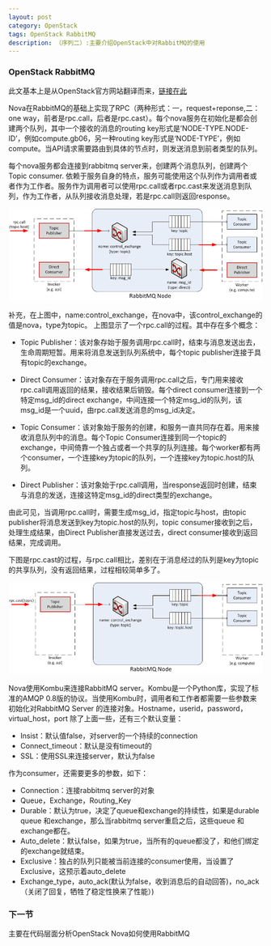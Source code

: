 ```yaml
---
layout: post
category: OpenStack
tags: OpenStack RabbitMQ
description: （序列二）:主要介绍OpenStack中对RabbitMQ的使用
---
```


### OpenStack RabbitMQ

此文基本上是从OpenStack官方网站翻译而来，[链接在此](http://docs.openstack.org/developer/nova/devref/rpc.html)

Nova在RabbitMQ的基础上实现了RPC（两种形式：一，request+reponse,二：one way，前者是rpc.call，后者是rpc.cast）。每个nova服务在初始化是都会创建两个队列，其中一个接收的消息的routing key形式是’NODE-TYPE.NODE-ID’，例如compute.gb06，另一种routing key形式是‘NODE-TYPE’，例如compute。当API请求需要路由到具体的节点时，则发送消息到前者类型的队列。

每个nova服务都会连接到rabbitmq server来，创建两个消息队列，创建两个Topic consumer. 依赖于服务自身的特点，服务可能使用这个队列作为调用者或者作为工作者。服务作为调用者可以使用rpc.call或者rpc.cast来发送消息到队列，作为工作者，从队列接收消息处理，若是rpc.call则返回response。

![OpenStack_RabbitMQNode](assets/img/OpenStack_RabbitMQNode.png)

补充，在上图中，name:control_exchange，在nova中，该control_exchange的值是nova，type为topic。
上图显示了一个rpc.call的过程。其中存在多个概念：

* Topic Publisher：该对象存始于服务调用rpc.call时，结束与消息发送出去，生命周期短暂。用来将消息发送到队列系统中，每个topic publisher连接于具有topic的exchange。

* Direct Consumer：该对象存在于服务调用rpc.call之后，专门用来接收rpc.call调用返回的结果，接收结果后销毁。每个direct consumer连接到一个特定msg_id的direct exchange，中间连接一个特定msg_id的队列，该msg_id是一个uuid，由rpc.call发送消息的msg_id决定。

* Topic Consumer：该对象始于服务的创建，和服务一直共同存在着。用来接收消息队列中的消息。每个Topic Consumer连接到同一个topic的exchange，中间倚靠一个独占或者一个共享的队列连接。每个worker都有两个consumer，一个连接key为topic的队列，一个连接key为topic.host的队列。

* Direct Publisher：该对象始于rpc.call调用，当response返回时创建，结束与消息的发送，连接这特定msg_id的direct类型的exchange。

由此可见，当调用rpc.call时，需要生成msg_id，指定topic与host，由topic publisher将消息发送到key为topic.host的队列，topic consumer接收到之后，处理生成结果，由Direct Publisher直接发送过去，direct consumer接收到返回结果，完成调用。


下图是rpc.cast的过程，与rpc.call相比，差别在于消息经过的队列是key为topic的共享队列，没有返回结果，过程相较简单多了。

![OpenStack_RabbitMQNode2](assets/img/OpenStack_RabbitMQNode2.png)

Nova使用Kombu来连接RabbitMQ server。Kombu是一个Python库，实现了标准的AMQP 0.8版的协议。当使用Kombu时，调用者和工作者都需要一些参数来初始化对RabbitMQ Server 的连接对象。Hostname，userid，password，virtual_host，port
除了上面一些，还有三个默认变量：
* Insist：默认值false，对server的一个持续的connection
* Connect_timeout：默认是没有timeout的
* SSL：使用SSL来连接server，默认为false

作为consumer，还需要更多的参数，如下：
* Connection：连接rabbitmq server的对象
* Queue，Exchange，Routing_Key
* Durable：默认为true，决定了queue和exchange的持续性，如果是durable queue 和exchange，那么当rabbitmq server重启之后，这些queue 和exchange都在。
* Auto_delete：默认false，如果为true，当所有的queue都没了，和他们绑定的exchange就结束。
* Exclusive：独占的队列只能被当前连接的consumer使用，当设置了Exclusive，这预示着auto_delete
* Exchange_type，auto_ack(默认为false，收到消息后的自动回答)，no_ack（关闭了回复，牺牲了稳定性换来了性能）)

### 下一节

主要在代码层面分析OpenStack Nova如何使用RabbitMQ

